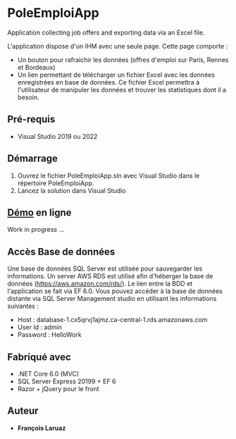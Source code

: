 # PoleEmploiApp
Application collecting job offers and exporting data via an Excel file.

L'application dispose d'un IHM avec une seule page. Cette page comporte :
- Un bouton pour rafraichir les données (offres d'emploi sur Paris, Rennes et Bordeaux)
- Un lien permettant de télécharger un fichier Excel avec les données enregistrées en base de données. Ce fichier Excel permettra à l'utilisateur de manipuler les données et trouver les statistiques dont il a besoin.

## Pré-requis

- Visual Studio 2019 ou 2022

## Démarrage

1) Ouvrez le fichier PoleEmploiApp.sln avec Visual Studio dans le répertoire PoleEmploiApp.
2) Lancez la solution dans Visual Studio

 

## [Démo](https://francoislaruaz.azurewebsites.net/) en ligne
Work in progress ...


## Accès Base de données

Une base de données SQL Server est utilisée pour sauvegarder les informations. Un server AWS RDS est utilisé afin d'héberger la  base de données (https://aws.amazon.com/rds/). Le lien entre la BDD et l'application se fait via EF 6.0.
 Vous pouvez accéder à la base de données distante via SQL Server Management studio en utilisant les informations suivantes :
 
 - Host : database-1.cx5qrvj1ajmz.ca-central-1.rds.amazonaws.com
 - User Id : admin
 - Password : HelloWork

## Fabriqué avec

* .NET Core 6.0 (MVC)
* SQL Server Express 20199 + EF 6 
* Razor + jQuery pour le front

## Auteur

* **François Laruaz**
